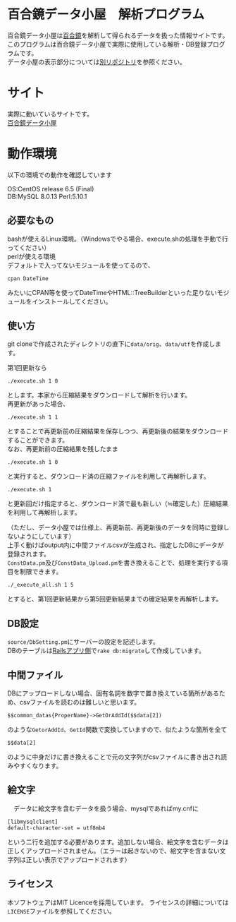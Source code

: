 # 百合鏡データ小屋　解析プログラム
百合鏡データ小屋は[百合鏡](http://csyuki.sakura.ne.jp/cgi-bin/prism/)を解析して得られるデータを扱った情報サイトです。  
このプログラムは百合鏡データ小屋で実際に使用している解析・DB登録プログラムです。  
データ小屋の表示部分については[別リポジトリ](https://github.com/white-mns/yurikagami_rails)を参照ください。

# サイト
実際に動いているサイトです。  
[百合鏡データ小屋](https://data.teiki.org/yk/)

# 動作環境
以下の環境での動作を確認しています  
  
OS:CentOS release 6.5 (Final)  
DB:MySQL 8.0.13
Perl:5.10.1  

## 必要なもの

bashが使えるLinux環境。（Windowsでやる場合、execute.shの処理を手動で行ってください）  
perlが使える環境  
デフォルトで入ってないモジュールを使ってるので、

    cpan DateTime

みたいにCPAN等を使ってDateTimeやHTML::TreeBuilderといった足りないモジュールをインストールしてください。

## 使い方
git cloneで作成されたディレクトリの直下に`data/orig`、`data/utf`を作成します。  

第1回更新なら

    ./execute.sh 1 0

とします。本家から圧縮結果をダウンロードして解析を行います。  
再更新があった場合、

    ./execute.sh 1 1

とすることで再更新前の圧縮結果を保存しつつ、再更新後の結果をダウンロードすることができます。  
なお、再更新前の圧縮結果を残したまま

    ./execute.sh 1 0

と実行すると、ダウンロード済の圧縮ファイルを利用して再解析します。

    ./execute.sh 1

と更新回だけ指定すると、ダウンロード済で最も新しい（≒確定した）圧縮結果を利用して再解析します。

（ただし、データ小屋では仕様上、再更新前、再更新後のデータを同時に登録しないようにしています）  
上手く動けばoutput内に中間ファイルcsvが生成され、指定したDBにデータが登録されます。  
`ConstData.pm`及び`ConstData_Upload.pm`を書き換えることで、処理を実行する項目を制限できます。  
    
    ./_execute_all.sh 1 5

とすると、第1回更新結果から第5回更新結果までの確定結果を再解析します。

## DB設定
`source/DbSetting.pm`にサーバーの設定を記述します。  
DBのテーブルは[Railsアプリ側](https://github.com/white-mns/yurikagami_rails)で`rake db:migrate`して作成しています。

## 中間ファイル
DBにアップロードしない場合、固有名詞を数字で置き換えている箇所があるため、csvファイルを読むのは難しいと思います。

    $$common_datas{ProperName}->GetOrAddId($$data[2])

のような`GetorAddId`、`GetId`関数で変換していますので、似たような箇所を全て

    $$data[2]

のように中身だけに書き換えることで元の文字列がcsvファイルに書き出され読みやすくなります。

## 絵文字
　データに絵文字を含むデータを扱う場合、mysqlであればmy.cnfに

    [libmysqlclient]
    default-character-set = utf8mb4

という二行を追加する必要があります。追加しない場合、絵文字を含むデータは正しくアップロードされません。（エラーは起きないので、絵文字を含まない文字列は正しい表示でアップロードされます）

## ライセンス
本ソフトウェアはMIT Licenceを採用しています。 ライセンスの詳細については`LICENSE`ファイルを参照してください。
